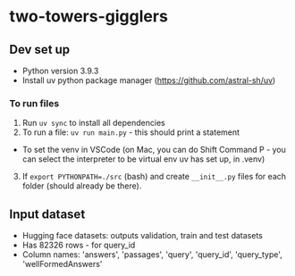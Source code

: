 # two-towers-gigglers

## Dev set up
- Python version 3.9.3
- Install uv python package manager (https://github.com/astral-sh/uv)

### To run files
1. Run `uv sync` to install all dependencies
2. To run a file: `uv run main.py`  - this should print a statement
- To set the venv in VSCode (on Mac, you can do Shift Command P - you can select the interpreter to be virtual env uv has set up, in .venv) 
3. If `export PYTHONPATH=./src` (bash) and create `__init__.py` files for each folder (should already be there).

## Input dataset
- Hugging face datasets: outputs validation, train and test datasets
- Has 82326 rows - for query_id
- Column names: 'answers', 'passages', 'query', 'query_id', 'query_type', 'wellFormedAnswers'